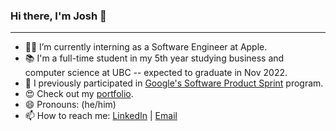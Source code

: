 ### Hi there, I'm Josh 👋
---
- 👨‍💻 I’m currently interning as a Software Engineer at Apple. 
- 📚 I'm a full-time student in my 5th year studying business and computer science at UBC -- expected to graduate in Nov 2022. 
- 🌱 I previously participated in [Google's Software Product Sprint](https://buildyourfuture.withgoogle.com/programs/softwareproductsprint/) program.
- 😍 Check out my [portfolio](https://joshflchan.github.io/).
- 😄 Pronouns: (he/him)
- 📫 How to reach me: [LinkedIn](http://linkedin.com/in/joshflchan) | [Email](mailto:josh.fl.chan@gmail.com)



<!--
**joshflchan/joshflchan** is a ✨ _special_ ✨ repository because its `README.md` (this file) appears on your GitHub profile.

Here are some ideas to get you started:

- 🌱 I’m currently learning ...
- 👯 I’m looking to collaborate on ...
- 🤔 I’m looking for help with ...
- 💬 Ask me about ...
- ⚡ Fun fact: ...

